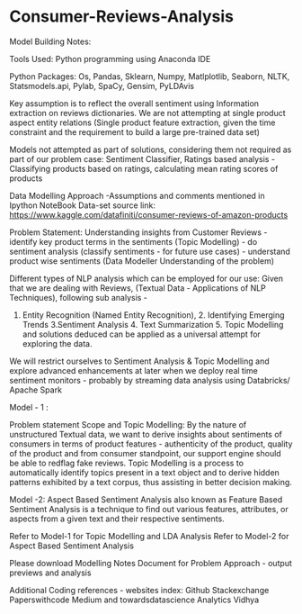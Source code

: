 # Consumer-Reviews-Analysis

Model Building Notes: 

Tools Used: Python programming using Anaconda IDE 

Python Packages: Os, Pandas, Sklearn, Numpy, Matlplotlib, Seaborn, NLTK, Statsmodels.api, Pylab, SpaCy, Gensim, PyLDAvis 

Key assumption is to reflect the overall sentiment using Information extraction on reviews dictionaries. We are not attempting at single product aspect entity relations (Single product feature extraction, given the time constraint and the requirement to build a large pre-trained data set) 

Models not attempted as part of solutions, considering them not required as part of our problem case: Sentiment Classifier, Ratings based analysis - Classifying products based on ratings, calculating mean rating scores of products 

Data Modelling Approach -Assumptions and comments mentioned in Ipython NoteBook 
Data-set source link: https://www.kaggle.com/datafiniti/consumer-reviews-of-amazon-products

Problem Statement: Understanding insights from Customer Reviews - identify key product terms in the sentiments (Topic Modelling) - do sentiment analysis (classify sentiments - for future use cases) - understand product wise sentiments (Data Modeller Understanding of the problem) 

Different types of NLP analysis which can be employed for our use: Given that we are dealing with Reviews, (Textual Data - Applications of NLP Techniques), following sub analysis - 
1. Entity Recognition (Named Entity Recognition), 2. Identifying Emerging Trends 3.Sentiment Analysis  4. Text Summarization 5. Topic Modelling 
and solutions deduced can be applied as a universal attempt for exploring the data. 

We will restrict ourselves to Sentiment Analysis & Topic Modelling and explore advanced enhancements at later when we deploy real time sentiment monitors - probably by streaming data analysis using Databricks/ Apache Spark 

Model - 1  : 

Problem statement Scope and Topic Modelling: 
By the nature of unstructured Textual data, we want to derive insights about sentiments of consumers in terms of product features - authenticity of the product, quality of the product and from consumer standpoint, our support engine should be able to redflag fake reviews. Topic Modelling is a process to automatically identify topics present in a text object and to derive hidden patterns exhibited by a text corpus, thus assisting in better decision making. 

Model -2: Aspect Based Sentiment Analysis also known as Feature Based Sentiment Analysis is a technique to find out various features, attributes, or aspects from a given text and their respective sentiments. 


Refer to Model-1 for Topic Modelling and LDA Analysis 
Refer to Model-2 for Aspect Based Sentiment Analysis 

Please download Modelling Notes Document for Problem Approach - output previews and analysis 

Additional Coding references - websites index: 
Github 
Stackexchange 
Paperswithcode 
Medium  and towardsdatascience 
Analytics Vidhya 
